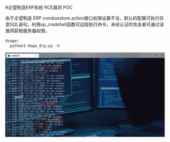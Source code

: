 #企望制造ERP系统 RCE漏洞 POC  

由于企望制造 ERP comboxstore.action接口权限设置不当，默认的配置可执行任意SQL语句，利用xp_cmdshell函数可远程执行命令，未经认证的攻击者可通过该漏洞获取服务器权限。  

```
Usage:
  python3 Hope_Erp.py -h
```
![示例](https://github.com/gallopsec/Hope_Erp/blob/main/514022f0a855191ae244ff641b7ef0b.png)
